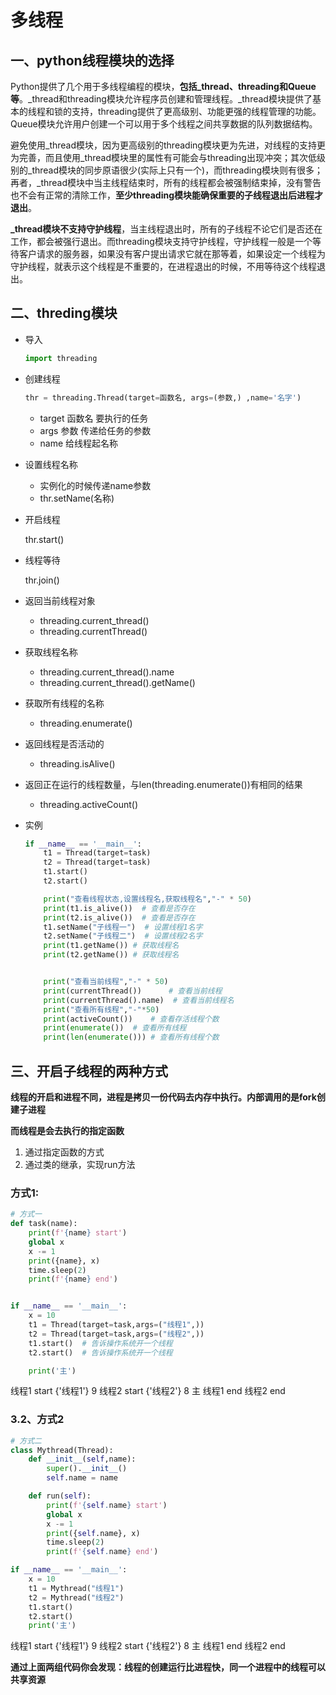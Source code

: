 # 多线程

## 一、python线程模块的选择

Python提供了几个用于多线程编程的模块，**包括\_thread、threading和Queue等**。\_thread和threading模块允许程序员创建和管理线程。\_thread模块提供了基本的线程和锁的支持，threading提供了更高级别、功能更强的线程管理的功能。Queue模块允许用户创建一个可以用于多个线程之间共享数据的队列数据结构。

避免使用\_thread模块，因为更高级别的threading模块更为先进，对线程的支持更为完善，而且使用\_thread模块里的属性有可能会与threading出现冲突；其次低级别的\_thread模块的同步原语很少(实际上只有一个)，而threading模块则有很多；再者，\_thread模块中当主线程结束时，所有的线程都会被强制结束掉，没有警告也不会有正常的清除工作，**至少threading模块能确保重要的子线程退出后进程才退出**。

**\_thread模块不支持守护线程**，当主线程退出时，所有的子线程不论它们是否还在工作，都会被强行退出。而threading模块支持守护线程，守护线程一般是一个等待客户请求的服务器，如果没有客户提出请求它就在那等着，如果设定一个线程为守护线程，就表示这个线程是不重要的，在进程退出的时候，不用等待这个线程退出。



## 二、threding模块

+ 导入

  ```python
  import threading
  ```

+ 创建线程

  ```python
  thr = threading.Thread(target=函数名, args=(参数,) ,name='名字')
  ```

  + target 函数名 要执行的任务
  + args   参数 传递给任务的参数
  + name  给线程起名称

+ 设置线程名称

  + 实例化的时候传递name参数
  + thr.setName(名称)

+ 开启线程

  thr.start() 

+ 线程等待

  thr.join()

+ 返回当前线程对象

  + threading.current_thread()
  + threading.currentThread()

+ 获取线程名称

  + threading.current_thread().name
  + threading.current_thread().getName()

+ 获取所有线程的名称

  - threading.enumerate()

+ 返回线程是否活动的

  - threading.isAlive()

+ 返回正在运行的线程数量，与len(threading.enumerate())有相同的结果

  + threading.activeCount()

+ 实例

  ```python
  if __name__ == '__main__':
      t1 = Thread(target=task)
      t2 = Thread(target=task)
      t1.start()
      t2.start()
  
      print("查看线程状态,设置线程名,获取线程名","-" * 50)
      print(t1.is_alive())  # 查看是否存在
      print(t2.is_alive())  # 查看是否存在
      t1.setName("子线程一")  # 设置线程1名字
      t2.setName("子线程二")  # 设置线程2名字
      print(t1.getName()) # 获取线程名
      print(t2.getName()) # 获取线程名
  
  
      print("查看当前线程","-" * 50)
      print(currentThread())      # 查看当前线程
      print(currentThread().name)  # 查看当前线程名
      print("查看所有线程","-"*50)
      print(activeCount())    # 查看存活线程个数
      print(enumerate())  # 查看所有线程
      print(len(enumerate())) # 查看所有线程个数
  ```


## 三、开启子线程的两种方式

**线程的开启和进程不同，进程是拷贝一份代码去内存中执行。内部调用的是fork创建子进程**

**而线程是会去执行的指定函数**

1. 通过指定函数的方式
2. 通过类的继承，实现run方法

### 方式1:

```python
# 方式一
def task(name):
    print(f'{name} start')
    global x
    x -= 1
    print({name}, x)
    time.sleep(2)
    print(f'{name} end')


if __name__ == '__main__':
    x = 10
    t1 = Thread(target=task,args=("线程1",))
    t2 = Thread(target=task,args=("线程2",))
    t1.start()  # 告诉操作系统开一个线程
    t2.start()  # 告诉操作系统开一个线程

    print('主')
```

线程1 start
{'线程1'} 9
线程2 start
{'线程2'} 8
主
线程1 end
线程2 end

### 3.2、方式2

```python
# 方式二
class Mythread(Thread):
    def __init__(self,name):
        super().__init__()
        self.name = name

    def run(self):
        print(f'{self.name} start')
        global x
        x -= 1
        print({self.name}, x)
        time.sleep(2)
        print(f'{self.name} end')

if __name__ == '__main__':
    x = 10
    t1 = Mythread("线程1")
    t2 = Mythread("线程2")
    t1.start()
    t2.start()
    print('主')
```

线程1 start
{'线程1'} 9
线程2 start
{'线程2'} 8
主
线程1 end
线程2 end

**通过上面两组代码你会发现：线程的创建运行比进程快，同一个进程中的线程可以共享资源**


